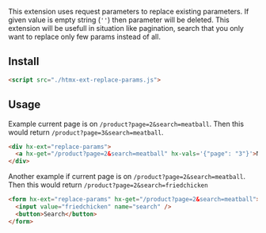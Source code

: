 This extension uses request parameters to replace existing parameters. If given value is empty string (`''`) then parameter will be deleted. This extension will be usefull in situation like pagination, search that you only want to replace only few params instead of all.

## Install

```html
<script src="./htmx-ext-replace-params.js">
```

## Usage

Example current page is on `/product?page=2&search=meatball`. Then this would return `/product?page=3&search=meatball`.

```html
<div hx-ext="replace-params">
  <a hx-get="/product?page=2&search=meatball" hx-vals='{"page": "3"}'>Next</a>
</div>
```

Another example if current page is on `/product?page=2&search=meatball`. Then this would return `/product?page=2&search=friedchicken`

```html
<form hx-ext="replace-params" hx-get="/product?page=2&search=meatball">
  <input value="friedchicken" name="search" />
  <button>Search</button>
</form>
```
